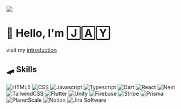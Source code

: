 ![](https://komarev.com/ghpvc/?username=sweetandsourkiss&color=3498db)

# 👋 Hello, I'm 🄹🄰🅈
visit my [introduction](https://sweetandsourkiss.github.io/introduction/)
## 🛹 Skills
![HTML5](https://img.shields.io/badge/-HTML5-535c68?style=flat&logo=html5)
![CSS](https://img.shields.io/badge/-CSS-535c68?style=flat&logo=css3&logoColor=1572B6)
![Javascript](https://img.shields.io/badge/-Javascript-535c68?style=flat&logo=javascript)
![Typescript](https://img.shields.io/badge/-Typescript-535c68?style=flat&logo=typescript)
![Dart](https://img.shields.io/badge/-Dart-535c68?style=flat&logo=dart&logoColor=0175C2)
![React](https://img.shields.io/badge/-React-535c68?style=flat&logo=react)
![Next](https://img.shields.io/badge/-Next-535c68?style=flat&logo=nextdotjs&logoColor=000000)
![TailwindCSS](https://img.shields.io/badge/-TailwindCSS-535c68?style=flat&logo=tailwindcss)
![Flutter](https://img.shields.io/badge/-Flutter-535c68?style=flat&logo=flutter&logoColor=02569B)
![Unity](https://img.shields.io/badge/-Unity-535c68?style=flat&logo=unity)
![Firebase](https://img.shields.io/badge/-Firebase-535c68?style=flat&logo=firebase&logoColor=FFCA28)
![Stripe](https://img.shields.io/badge/-Stripe-535c68?style=flat&logo=stripe&logoColor=008CDD)
![Prisma](https://img.shields.io/badge/-Prisma-535c68?style=flat&logo=prisma&logoColor=2D3748)
![PlanetScale](https://img.shields.io/badge/-PlanetScale-535c68?style=flat&logo=planetscale&logoColor=000000)
![Notion](https://img.shields.io/badge/-Notion-535c68?style=flat&logo=notion&logoColor=000000)
![Jira Software](https://img.shields.io/badge/-Jira_Software-535c68?style=flat&logo=jirasoftware&logoColor=0052CC)

<!--
**sweetandsourkiss/sweetandsourkiss** is a ✨ _special_ ✨ repository because its `README.md` (this file) appears on your GitHub profile.

Here are some ideas to get you started:

- 🔭 I’m currently working on ...
- 🌱 I’m currently learning ...
- 👯 I’m looking to collaborate on ...
- 🤔 I’m looking for help with ...
- 💬 Ask me about ...
- 📫 How to reach me: ...
- 😄 Pronouns: ...
- ⚡ Fun fact: ...
-->
